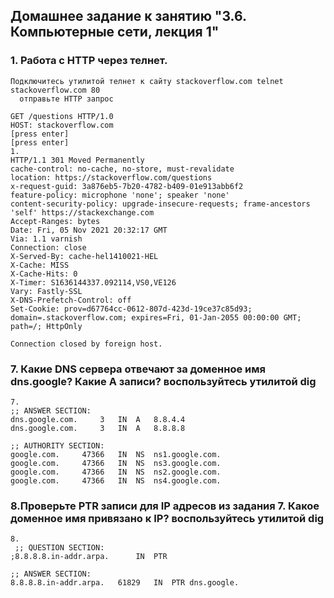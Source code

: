 ## Домашнее задание к занятию "3.6. Компьютерные сети, лекция 1"

### 1. Работа c HTTP через телнет.
 ```
 Подключитесь утилитой телнет к сайту stackoverflow.com telnet stackoverflow.com 80
   отправьте HTTP запрос

GET /questions HTTP/1.0
HOST: stackoverflow.com
[press enter]
[press enter] 
1. 
HTTP/1.1 301 Moved Permanently
cache-control: no-cache, no-store, must-revalidate
location: https://stackoverflow.com/questions
x-request-guid: 3a876eb5-7b20-4782-b409-01e913abb6f2
feature-policy: microphone 'none'; speaker 'none'
content-security-policy: upgrade-insecure-requests; frame-ancestors 'self' https://stackexchange.com
Accept-Ranges: bytes
Date: Fri, 05 Nov 2021 20:32:17 GMT
Via: 1.1 varnish
Connection: close
X-Served-By: cache-hel1410021-HEL
X-Cache: MISS
X-Cache-Hits: 0
X-Timer: S1636144337.092114,VS0,VE126
Vary: Fastly-SSL
X-DNS-Prefetch-Control: off
Set-Cookie: prov=d67764cc-0612-807d-423d-19ce37c85d93; domain=.stackoverflow.com; expires=Fri, 01-Jan-2055 00:00:00 GMT; path=/; HttpOnly

Connection closed by foreign host.
```
### 7. Какие DNS сервера отвечают за доменное имя dns.google? Какие A записи? воспользуйтесь утилитой dig
```
7.
;; ANSWER SECTION:
dns.google.com.		3	IN	A	8.8.4.4
dns.google.com.		3	IN	A	8.8.8.8

;; AUTHORITY SECTION:
google.com.		47366	IN	NS	ns1.google.com.
google.com.		47366	IN	NS	ns3.google.com.
google.com.		47366	IN	NS	ns2.google.com.
google.com.		47366	IN	NS	ns4.google.com.
```

### 8.Проверьте PTR записи для IP адресов из задания 7. Какое доменное имя привязано к IP? воспользуйтесь утилитой dig
```
8.
 ;; QUESTION SECTION:
;8.8.8.8.in-addr.arpa.		IN	PTR

;; ANSWER SECTION:
8.8.8.8.in-addr.arpa.	61829	IN	PTR	dns.google.
```
